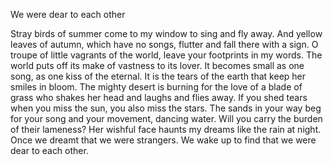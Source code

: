 We were dear to each other

Stray birds of summer come to my window to sing and fly away.
And yellow leaves of autumn, which have no songs, flutter and fall there with a sign.
O troupe of little vagrants of the world, leave your footprints in my words.
The world puts off its make of vastness to its lover.
It becomes small as one song, as one kiss of the eternal.
It is the tears of the earth that keep her smiles in bloom.
The mighty desert is burning for the love of a blade of grass who shakes her head and laughs and flies away.
If you shed tears when you miss the sun, you also miss the stars.
The sands in your way beg for your song and your movement, dancing water. Will you carry the burden of their lameness?
Her wishful face haunts my dreams like the rain at night.
Once we dreamt that we were strangers.
We wake up to find that we were dear to each other.
